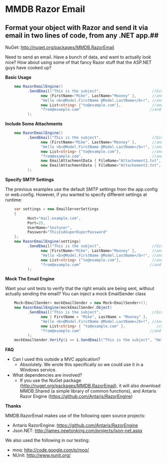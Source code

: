 # MMDB Razor Email #

## Format your object with Razor and send it via email in two lines of code, from any .NET app.##

NuGet: http://nuget.org/packages/MMDB.RazorEmail

Need to send an email. Have a bunch of data, and want to actually look nice?  How about using some of that fancy Razor stuff that the ASP.NET guys have cooked up?

**Basic Usage**
```C#
    new RazorEmailEngine()
          .SendEmail("This is the subject",                       //Give a subject
                new {FirstName="Mike", LastName="Mooney" },       //and a model object
                "Hello <b>@Model.FirstName @Model.LastName</b>!", //and a Razor view
                new List<string> {"to@example.com"},              //and a list of people to send it do
                "from@example.com"                               //and who you are
          );
```

**Include Some Attachments**
```C#
    new RazorEmailEngine()
          .SendEmail("This is the subject",                       //Give a subject
                new {FirstName="Mike", LastName="Mooney" },       //and a model object
                "Hello <b>@Model.FirstName @Model.LastName</b>!", //and a Razor view
                new List<string> {"to@example.com"},              //and a list of people to send it do
                "from@example.com",                               //and who you are
                new EmailAttachmentData { FileName="Attachement1.txt", AttachmentData="This is the file data"},
                new EmailAttachmentData { FileName="Attachement2.txt", AttachmentData="This is more data"}
          );
```

**Specify SMTP Settings**

The previous examples use the default SMTP settings from the app.config or web.config.  However, if you wanted to specify different settings at runtime:
```C#
    var settings = new EmailServerSettings
    {
          Host="mail.example.com",
          Port=25,
          UserName="testuser",
          Password="ThisIsASuperDuperPassword"
    };
    new RazorEmailEngine(settings)
          .SendEmail("This is the subject",                       //Give a subject
                new {FirstName="Mike", LastName="Mooney" },       //and a model object
                "Hello <b>@Model.FirstName @Model.LastName</b>!", //and a Razor view
                new List<string> {"to@example.com"},              //and a list of people to send it do
                "from@example.com"                               //and who you are
          );
```

**Mock The Email Engine**

Want your unit tests to verify that the right emails are being sent, without actually sending the email?  You can inject a mock EmailSender class
```C#
    Mock<EmailSender> mockEmailSender = new Mock<EmailSender>();
    new RazorEmailEngine(mockEmailSender.Object)
          .SendEmail("This is the subject",                       //Give a subject
                new { FirstName = "Mike", LastName = "Mooney" },       //and a model object
                "Hello <b>@Model.FirstName @Model.LastName</b>!", //and a Razor view
                new List<string> { "to@example.com" },              //and a list of people to send it do
                "from@example.com"                               //and who you are
          );
    mockEmailSender.Verify(i => i.SendEmail("This is the subject", "Hello <b>Mike Mooney</b>!", It.IsAny<IEnumerable<MailAddress>>(), It.IsAny<MailAddress>()), Times.Once());
```

**FAQ**
* Can I used this outside a MVC application?
    * Absolutely. We wrote this specifically so we could use it in a Windows service.
* What dependencies are involved? 
    * If you use the NuGet package (http://nuget.org/packages/MMDB.RazorEmail), it will also download MMDB.Shared (a simple library of common functions), and Antaris Razor Engine (https://github.com/Antaris/RazorEngine)

**Thanks**

MMDB.RazorEmail makes use of the following open source projects:
* Antaris RazorEngine: https://github.com/Antaris/RazorEngine
* Json.NET: http://james.newtonking.com/projects/json-net.aspx

We also used the following in our testing:
* moq: http://code.google.com/p/moq/
* NUnit: http://www.nunit.org/
